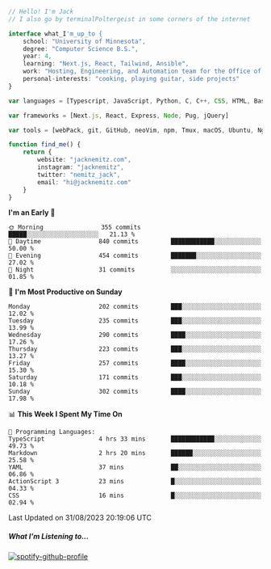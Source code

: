 ```typescript
// Hello! I'm Jack
// I also go by terminalPoltergeist in some corners of the internet

interface what_I'm_up_to {
    school: "University of Minnesota",
    degree: "Computer Science B.S.",
    year: 4,
    learning: "Next.js, React, Tailwind, Ansible",
    work: "Hosting, Engineering, and Automation team for the Office of Information Technology at UMN",
    personal-interests: "cooking, playing guitar, side projects"
}

var languages = [Typescript, JavaScript, Python, C, C++, CSS, HTML, Bash, VimScript]

var frameworks = [Next.js, React, Express, Node, Pug, jQuery]

var tools = [webPack, git, GitHub, neoVim, npm, Tmux, macOS, Ubuntu, Nginx, Ansible, Cloudflare, DigitalOcean]

function find_me() {
    return {
        website: "jacknemitz.com",
        instagram: "jacknemitz",
        twitter: "nemitz_jack",
        email: "hi@jacknemitz.com"
    }
}
```

<!--START_SECTION:waka-->
**I'm an Early 🐤** 

```text
🌞 Morning                355 commits         █████░░░░░░░░░░░░░░░░░░░░   21.13 % 
🌆 Daytime                840 commits         ████████████░░░░░░░░░░░░░   50.00 % 
🌃 Evening                454 commits         ███████░░░░░░░░░░░░░░░░░░   27.02 % 
🌙 Night                  31 commits          ░░░░░░░░░░░░░░░░░░░░░░░░░   01.85 % 
```
📅 **I'm Most Productive on Sunday** 

```text
Monday                   202 commits         ███░░░░░░░░░░░░░░░░░░░░░░   12.02 % 
Tuesday                  235 commits         ███░░░░░░░░░░░░░░░░░░░░░░   13.99 % 
Wednesday                290 commits         ████░░░░░░░░░░░░░░░░░░░░░   17.26 % 
Thursday                 223 commits         ███░░░░░░░░░░░░░░░░░░░░░░   13.27 % 
Friday                   257 commits         ████░░░░░░░░░░░░░░░░░░░░░   15.30 % 
Saturday                 171 commits         ███░░░░░░░░░░░░░░░░░░░░░░   10.18 % 
Sunday                   302 commits         ████░░░░░░░░░░░░░░░░░░░░░   17.98 % 
```


📊 **This Week I Spent My Time On** 

```text
💬 Programming Languages: 
TypeScript               4 hrs 33 mins       ████████████░░░░░░░░░░░░░   49.73 % 
Markdown                 2 hrs 20 mins       ██████░░░░░░░░░░░░░░░░░░░   25.58 % 
YAML                     37 mins             ██░░░░░░░░░░░░░░░░░░░░░░░   06.86 % 
ActionScript 3           23 mins             █░░░░░░░░░░░░░░░░░░░░░░░░   04.33 % 
CSS                      16 mins             █░░░░░░░░░░░░░░░░░░░░░░░░   02.94 % 
```


 Last Updated on 31/08/2023 20:19:06 UTC
<!--END_SECTION:waka-->

##### What I'm Listening to...

[![spotify-github-profile](https://spotify-github-profile.vercel.app/api/view?uid=jack.nemitz&cover_image=true&show_offline=true&bar_color=53b14f&bar_color_cover=false&background_color=121212FF)](https://spotify-github-profile.vercel.app/api/view?uid=jack.nemitz&redirect=true)

